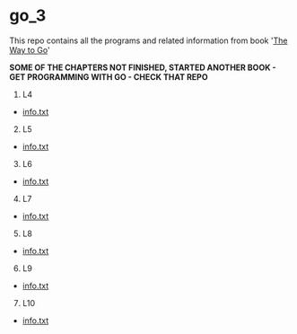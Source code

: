 # go_3
This repo contains all the programs and related information from book '[The Way to Go](https://www.amazon.in/Way-Go-Thorough-Introduction-Programming/dp/1469769166)'

**SOME OF THE CHAPTERS NOT FINISHED, STARTED ANOTHER BOOK - GET PROGRAMMING WITH GO - CHECK THAT REPO**
1. L4
  - [info.txt](https://github.com/rudyredhat/go_3/blob/main/L4/info.txt)
2. L5
  - [info.txt](https://github.com/rudyredhat/go_3/blob/main/L5/info.txt)
3. L6
  - [info.txt](https://github.com/rudyredhat/go_3/blob/main/L6/info.txt)
4. L7
  - [info.txt](https://github.com/rudyredhat/go_3/blob/main/L7/info.txt)
5. L8
  - [info.txt](https://github.com/rudyredhat/go_3/blob/main/L8/info.txt)
6. L9
  - [info.txt](https://github.com/rudyredhat/go_3/blob/main/L9/info.txt)
7. L10
  - [info.txt](https://github.com/rudyredhat/go_3/blob/main/L10/info.txt)
